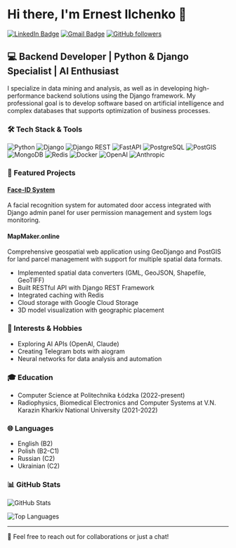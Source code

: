# Hi there, I'm Ernest Ilchenko 👋

[![LinkedIn Badge](https://img.shields.io/badge/-LinkedIn-blue?style=flat-square&logo=Linkedin&logoColor=white&link=https://www.linkedin.com/in/ernestilchenko/)](https://www.linkedin.com/in/ernestilchenko/)
[![Gmail Badge](https://img.shields.io/badge/-Gmail-c14438?style=flat-square&logo=Gmail&logoColor=white&link=mailto:7777erik777@gmail.com)](mailto:7777erik777@gmail.com)
[![GitHub followers](https://img.shields.io/github/followers/ernestilchenko?label=Follow&style=social)](https://github.com/ernestilchenko)

## 💻 Backend Developer | Python & Django Specialist | AI Enthusiast

I specialize in data mining and analysis, as well as in developing high-performance backend solutions using the Django framework. My professional goal is to develop software based on artificial intelligence and complex databases that supports optimization of business processes.

### 🛠️ Tech Stack & Tools

![Python](https://img.shields.io/badge/-Python-3776AB?style=flat-square&logo=Python&logoColor=white)
![Django](https://img.shields.io/badge/-Django-092E20?style=flat-square&logo=Django&logoColor=white)
![Django REST](https://img.shields.io/badge/-Django%20REST-092E20?style=flat-square&logo=Django&logoColor=white)
![FastAPI](https://img.shields.io/badge/-FastAPI-009688?style=flat-square&logo=FastAPI&logoColor=white)
![PostgreSQL](https://img.shields.io/badge/-PostgreSQL-336791?style=flat-square&logo=PostgreSQL&logoColor=white)
![PostGIS](https://img.shields.io/badge/-PostGIS-336791?style=flat-square&logo=PostgreSQL&logoColor=white)
![MongoDB](https://img.shields.io/badge/-MongoDB-47A248?style=flat-square&logo=MongoDB&logoColor=white)
![Redis](https://img.shields.io/badge/-Redis-DC382D?style=flat-square&logo=Redis&logoColor=white)
![Docker](https://img.shields.io/badge/-Docker-2496ED?style=flat-square&logo=Docker&logoColor=white)
![OpenAI](https://img.shields.io/badge/-OpenAI%20API-412991?style=flat-square&logo=OpenAI&logoColor=white)
![Anthropic](https://img.shields.io/badge/-Claude%20API-0000FF?style=flat-square&logo=Anthropic&logoColor=white)

### 🚀 Featured Projects

#### [Face-ID System](https://github.com/ernestilchenko/face-id)
A facial recognition system for automated door access integrated with Django admin panel for user permission management and system logs monitoring.

#### MapMaker.online
Comprehensive geospatial web application using GeoDjango and PostGIS for land parcel management with support for multiple spatial data formats.
- Implemented spatial data converters (GML, GeoJSON, Shapefile, GeoTIFF)
- Built RESTful API with Django REST Framework
- Integrated caching with Redis
- Cloud storage with Google Cloud Storage
- 3D model visualization with geographic placement

### 🌟 Interests & Hobbies
- Exploring AI APIs (OpenAI, Claude)
- Creating Telegram bots with aiogram
- Neural networks for data analysis and automation

### 🎓 Education
- Computer Science at Politechnika Łódzka (2022-present)
- Radiophysics, Biomedical Electronics and Computer Systems at V.N. Karazin Kharkiv National University (2021-2022)

### 🌐 Languages
- English (B2)
- Polish (B2-C1)
- Russian (C2)
- Ukrainian (C2)

### 📊 GitHub Stats

![GitHub Stats](https://github-readme-stats.vercel.app/api?username=ernestilchenko&show_icons=true&theme=radical)

![Top Languages](https://github-readme-stats.vercel.app/api/top-langs/?username=ernestilchenko&layout=compact&theme=radical)

---

💬 Feel free to reach out for collaborations or just a chat!
